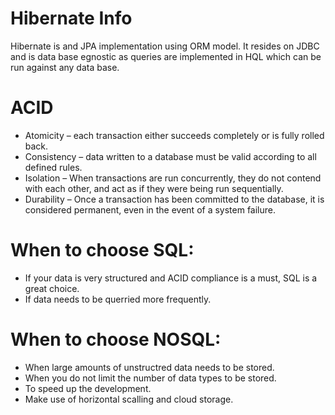 # Hibernate Info
Hibernate is and JPA implementation using ORM model.
It resides on JDBC and is data base egnostic as queries are implemented in HQL which can be run against any data base.

# ACID
  * Atomicity – each transaction either succeeds completely or is fully rolled back.
  * Consistency – data written to a database must be valid according to all defined rules.
  * Isolation – When transactions are run concurrently, they do not contend with each other, and act as if they were being run sequentially.
  * Durability – Once a transaction has been committed to the database, it is considered permanent, even in the event of a system failure.

# When to choose SQL:
* If your data is very structured and ACID compliance is a must, SQL is a great choice.
* If data needs to be querried more frequently.

# When to choose NOSQL:
* When large amounts of unstructred data needs to be stored.
* When you do not limit the  number of data types to be stored.
* To speed up the development.
* Make use of horizontal scalling and cloud storage.
